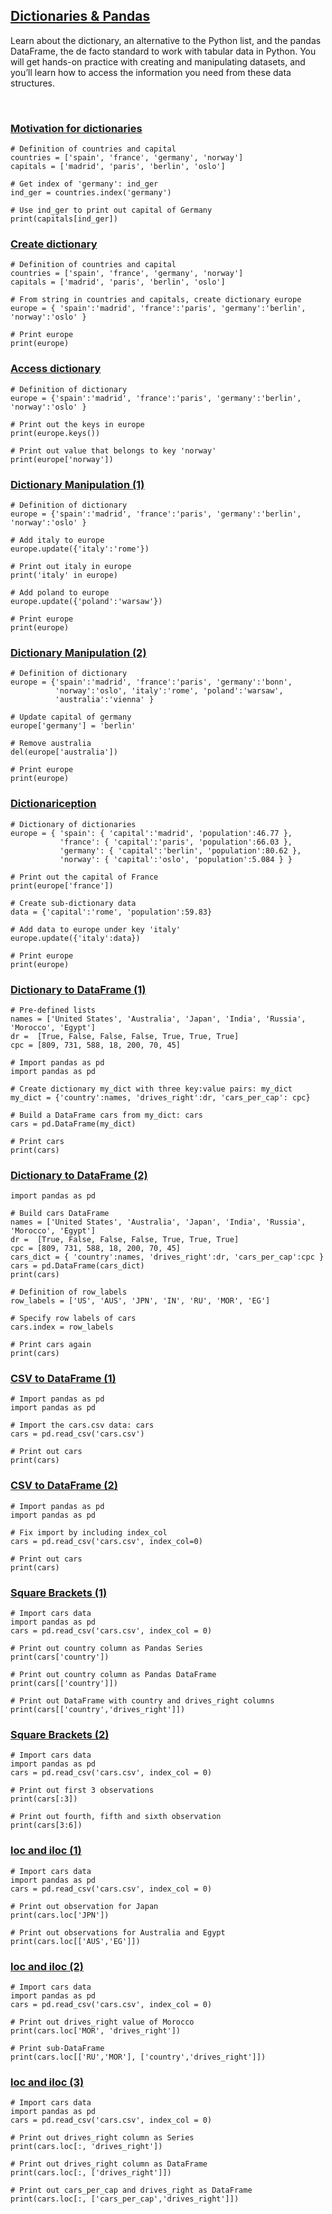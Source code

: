 ## [Dictionaries & Pandas](https://campus.datacamp.com/courses/intermediate-python/dictionaries-pandas)

Learn about the dictionary, an alternative to the Python list, and the pandas DataFrame, the de facto standard to work with tabular data in Python. You will get hands-on practice with creating and manipulating datasets, and you’ll learn how to access the information you need from these data structures.

<br>

### [Motivation for dictionaries](https://campus.datacamp.com/courses/intermediate-python/dictionaries-pandas?ex=2)

```
# Definition of countries and capital
countries = ['spain', 'france', 'germany', 'norway']
capitals = ['madrid', 'paris', 'berlin', 'oslo']

# Get index of 'germany': ind_ger
ind_ger = countries.index('germany')

# Use ind_ger to print out capital of Germany
print(capitals[ind_ger])
```

### [Create dictionary](https://campus.datacamp.com/courses/intermediate-python/dictionaries-pandas?ex=3)

```
# Definition of countries and capital
countries = ['spain', 'france', 'germany', 'norway']
capitals = ['madrid', 'paris', 'berlin', 'oslo']

# From string in countries and capitals, create dictionary europe
europe = { 'spain':'madrid', 'france':'paris', 'germany':'berlin', 'norway':'oslo' }

# Print europe
print(europe)
```

### [Access dictionary](https://campus.datacamp.com/courses/intermediate-python/dictionaries-pandas?ex=4)

```
# Definition of dictionary
europe = {'spain':'madrid', 'france':'paris', 'germany':'berlin', 'norway':'oslo' }

# Print out the keys in europe
print(europe.keys())

# Print out value that belongs to key 'norway'
print(europe['norway'])
```

### [Dictionary Manipulation (1)](https://campus.datacamp.com/courses/intermediate-python/dictionaries-pandas?ex=6)

```
# Definition of dictionary
europe = {'spain':'madrid', 'france':'paris', 'germany':'berlin', 'norway':'oslo' }

# Add italy to europe
europe.update({'italy':'rome'})

# Print out italy in europe
print('italy' in europe)

# Add poland to europe
europe.update({'poland':'warsaw'})

# Print europe
print(europe)
```

### [Dictionary Manipulation (2)](https://campus.datacamp.com/courses/intermediate-python/dictionaries-pandas?ex=7)

```
# Definition of dictionary
europe = {'spain':'madrid', 'france':'paris', 'germany':'bonn',
          'norway':'oslo', 'italy':'rome', 'poland':'warsaw',
          'australia':'vienna' }

# Update capital of germany
europe['germany'] = 'berlin'

# Remove australia
del(europe['australia'])

# Print europe
print(europe)
```

### [Dictionariception](https://campus.datacamp.com/courses/intermediate-python/dictionaries-pandas?ex=8)

```
# Dictionary of dictionaries
europe = { 'spain': { 'capital':'madrid', 'population':46.77 },
           'france': { 'capital':'paris', 'population':66.03 },
           'germany': { 'capital':'berlin', 'population':80.62 },
           'norway': { 'capital':'oslo', 'population':5.084 } }

# Print out the capital of France
print(europe['france'])

# Create sub-dictionary data
data = {'capital':'rome', 'population':59.83}

# Add data to europe under key 'italy'
europe.update({'italy':data})

# Print europe
print(europe)
```

### [Dictionary to DataFrame (1)](https://campus.datacamp.com/courses/intermediate-python/dictionaries-pandas?ex=10)

```
# Pre-defined lists
names = ['United States', 'Australia', 'Japan', 'India', 'Russia', 'Morocco', 'Egypt']
dr =  [True, False, False, False, True, True, True]
cpc = [809, 731, 588, 18, 200, 70, 45]

# Import pandas as pd
import pandas as pd

# Create dictionary my_dict with three key:value pairs: my_dict
my_dict = {'country':names, 'drives_right':dr, 'cars_per_cap': cpc}

# Build a DataFrame cars from my_dict: cars
cars = pd.DataFrame(my_dict)

# Print cars
print(cars)
```

### [Dictionary to DataFrame (2)](https://campus.datacamp.com/courses/intermediate-python/dictionaries-pandas?ex=11)

```
import pandas as pd

# Build cars DataFrame
names = ['United States', 'Australia', 'Japan', 'India', 'Russia', 'Morocco', 'Egypt']
dr =  [True, False, False, False, True, True, True]
cpc = [809, 731, 588, 18, 200, 70, 45]
cars_dict = { 'country':names, 'drives_right':dr, 'cars_per_cap':cpc }
cars = pd.DataFrame(cars_dict)
print(cars)

# Definition of row_labels
row_labels = ['US', 'AUS', 'JPN', 'IN', 'RU', 'MOR', 'EG']

# Specify row labels of cars
cars.index = row_labels

# Print cars again
print(cars)
```

### [CSV to DataFrame (1)](https://campus.datacamp.com/courses/intermediate-python/dictionaries-pandas?ex=12)

```
# Import pandas as pd
import pandas as pd

# Import the cars.csv data: cars
cars = pd.read_csv('cars.csv')

# Print out cars
print(cars)
```

### [CSV to DataFrame (2)](https://campus.datacamp.com/courses/intermediate-python/dictionaries-pandas?ex=13)

```
# Import pandas as pd
import pandas as pd

# Fix import by including index_col
cars = pd.read_csv('cars.csv', index_col=0)

# Print out cars
print(cars)
```

### [Square Brackets (1)](https://campus.datacamp.com/courses/intermediate-python/dictionaries-pandas?ex=15)

```
# Import cars data
import pandas as pd
cars = pd.read_csv('cars.csv', index_col = 0)

# Print out country column as Pandas Series
print(cars['country'])

# Print out country column as Pandas DataFrame
print(cars[['country']])

# Print out DataFrame with country and drives_right columns
print(cars[['country','drives_right']])
```

### [Square Brackets (2)](https://campus.datacamp.com/courses/intermediate-python/dictionaries-pandas?ex=16)

```
# Import cars data
import pandas as pd
cars = pd.read_csv('cars.csv', index_col = 0)

# Print out first 3 observations
print(cars[:3])

# Print out fourth, fifth and sixth observation
print(cars[3:6])
```

### [loc and iloc (1)](https://campus.datacamp.com/courses/intermediate-python/dictionaries-pandas?ex=17)

```
# Import cars data
import pandas as pd
cars = pd.read_csv('cars.csv', index_col = 0)

# Print out observation for Japan
print(cars.loc['JPN'])

# Print out observations for Australia and Egypt
print(cars.loc[['AUS','EG']])
```

### [loc and iloc (2)](https://campus.datacamp.com/courses/intermediate-python/dictionaries-pandas?ex=18)

```
# Import cars data
import pandas as pd
cars = pd.read_csv('cars.csv', index_col = 0)

# Print out drives_right value of Morocco
print(cars.loc['MOR', 'drives_right'])

# Print sub-DataFrame
print(cars.loc[['RU','MOR'], ['country','drives_right']])
```

### [loc and iloc (3)](https://campus.datacamp.com/courses/intermediate-python/dictionaries-pandas?ex=19)

```
# Import cars data
import pandas as pd
cars = pd.read_csv('cars.csv', index_col = 0)

# Print out drives_right column as Series
print(cars.loc[:, 'drives_right'])

# Print out drives_right column as DataFrame
print(cars.loc[:, ['drives_right']])

# Print out cars_per_cap and drives_right as DataFrame
print(cars.loc[:, ['cars_per_cap','drives_right']])
```